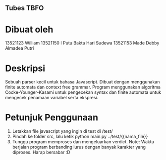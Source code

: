 ## Tubes TBFO

# Dibuat oleh
13521123 William
13521150 I Putu Bakta Hari Sudewa
13521153 Made Debby Almadea Putri

# Deskripsi
Sebuah parser kecil untuk bahasa Javascript. Dibuat dengan menggunakan finite automata dan context free grammar. Program menggunakan algoritma Cocke-Younger-Kasami untuk pengecekan syntax dan finite automata untuk mengecek penamaan variabel serta ekspresi.

# Petunjuk Penggunaan
1. Letakkan file javascript yang ingin di test di /test/
2. Pindah ke folder src, lalu ketik python main.py ../test/{{nama_file}}
3. Tunggu program memproses dan mengeluarkan verdict. Note: Waktu berjalan program berbanding lurus dengan banyak karakter yang diproses. Harap bersabar :D
